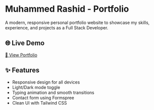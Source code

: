 # Muhammed Rashid - Portfolio

A modern, responsive personal portfolio website to showcase my skills, experience, and projects as a Full Stack Developer.

## 🌐 Live Demo

[🔗 View Portfolio](https://muhammedrashid.tech/)

## ✨ Features

- Responsive design for all devices
- Light/Dark mode toggle
- Typing animation and smooth transitions
- Contact form using Formspree
- Clean UI with Tailwind CSS
